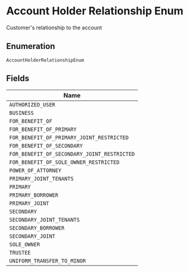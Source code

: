 
# Account Holder Relationship Enum

Customer's relationship to the account

## Enumeration

`AccountHolderRelationshipEnum`

## Fields

| Name |
|  --- |
| `AUTHORIZED_USER` |
| `BUSINESS` |
| `FOR_BENEFIT_OF` |
| `FOR_BENEFIT_OF_PRIMARY` |
| `FOR_BENEFIT_OF_PRIMARY_JOINT_RESTRICTED` |
| `FOR_BENEFIT_OF_SECONDARY` |
| `FOR_BENEFIT_OF_SECONDARY_JOINT_RESTRICTED` |
| `FOR_BENEFIT_OF_SOLE_OWNER_RESTRICTED` |
| `POWER_OF_ATTORNEY` |
| `PRIMARY_JOINT_TENANTS` |
| `PRIMARY` |
| `PRIMARY_BORROWER` |
| `PRIMARY_JOINT` |
| `SECONDARY` |
| `SECONDARY_JOINT_TENANTS` |
| `SECONDARY_BORROWER` |
| `SECONDARY_JOINT` |
| `SOLE_OWNER` |
| `TRUSTEE` |
| `UNIFORM_TRANSFER_TO_MINOR` |

